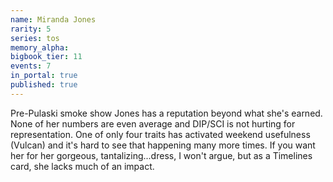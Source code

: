 ```yaml
---
name: Miranda Jones
rarity: 5
series: tos
memory_alpha:
bigbook_tier: 11
events: 7
in_portal: true
published: true
---
```


Pre-Pulaski smoke show Jones has a reputation beyond what she's earned. None of her numbers are even average and DIP/SCI is not hurting for representation. One of only four traits has activated weekend usefulness (Vulcan) and it's hard to see that happening many more times. If you want her for her gorgeous, tantalizing...dress, I won't argue, but as a Timelines card, she lacks much of an impact.
